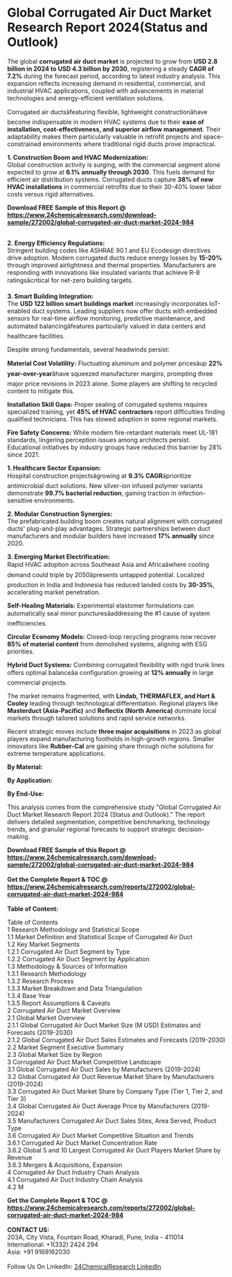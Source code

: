<h1>Global Corrugated Air Duct Market Research Report 2024(Status and Outlook)</h1><p>The global <strong>corrugated air duct market</strong> is projected to grow from <strong>USD 2.8 billion in 2024 to USD 4.3 billion by 2030</strong>, registering a steady <strong>CAGR of 7.2%</strong> during the forecast period, according to latest industry analysis. This expansion reflects increasing demand in residential, commercial, and industrial HVAC applications, coupled with advancements in material technologies and energy-efficient ventilation solutions.</p><p>Corrugated air ductsâfeaturing flexible, lightweight constructionâhave become indispensable in modern HVAC systems due to their <strong>ease of installation, cost-effectiveness, and superior airflow management</strong>. Their adaptability makes them particularly valuable in retrofit projects and space-constrained environments where traditional rigid ducts prove impractical.</p><p><strong>1. Construction Boom and HVAC Modernization:</strong><br>
Global construction activity is surging, with the commercial segment alone expected to grow at <strong>6.1% annually through 2030</strong>. This fuels demand for efficient air distribution systems. Corrugated ducts capture <strong>38% of new HVAC installations</strong> in commercial retrofits due to their 30-40% lower labor costs versus rigid alternatives.</p><div><b>Download FREE Sample of this Report @ 
            <a href="https://www.24chemicalresearch.com/download-sample/272002/global-corrugated-air-duct-market-2024-984">
            https://www.24chemicalresearch.com/download-sample/272002/global-corrugated-air-duct-market-2024-984</a></b></div><br><p><strong>2. Energy Efficiency Regulations:</strong><br>
Stringent building codes like ASHRAE 90.1 and EU Ecodesign directives drive adoption. Modern corrugated ducts reduce energy losses by <strong>15-20%</strong> through improved airtightness and thermal properties. Manufacturers are responding with innovations like insulated variants that achieve R-8 ratingsâcritical for net-zero building targets.</p><p><strong>3. Smart Building Integration:</strong><br>
The <strong>USD 122 billion smart buildings market</strong> increasingly incorporates IoT-enabled duct systems. Leading suppliers now offer ducts with embedded sensors for real-time airflow monitoring, predictive maintenance, and automated balancingâfeatures particularly valued in data centers and healthcare facilities.</p><p>Despite strong fundamentals, several headwinds persist:</p><p><strong>Material Cost Volatility:</strong> Fluctuating aluminum and polymer pricesâup <strong>22% year-over-year</strong>âhave squeezed manufacturer margins, prompting three major price revisions in 2023 alone. Some players are shifting to recycled content to mitigate this.</p><p><strong>Installation Skill Gaps:</strong> Proper sealing of corrugated systems requires specialized training, yet <strong>45% of HVAC contractors</strong> report difficulties finding qualified technicians. This has slowed adoption in some regional markets.</p><p><strong>Fire Safety Concerns:</strong> While modern fire-retardant materials meet UL-181 standards, lingering perception issues among architects persist. Educational initiatives by industry groups have reduced this barrier by 28% since 2021.</p><p><strong>1. Healthcare Sector Expansion:</strong><br>
Hospital construction projectsâgrowing at <strong>9.3% CAGR</strong>âprioritize antimicrobial duct solutions. New silver-ion infused polymer variants demonstrate <strong>99.7% bacterial reduction</strong>, gaining traction in infection-sensitive environments.</p><p><strong>2. Modular Construction Synergies:</strong><br>
The prefabricated building boom creates natural alignment with corrugated ducts' plug-and-play advantages. Strategic partnerships between duct manufacturers and modular builders have increased <strong>17% annually</strong> since 2020.</p><p><strong>3. Emerging Market Electrification:</strong><br>
Rapid HVAC adoption across Southeast Asia and Africaâwhere cooling demand could triple by 2050âpresents untapped potential. Localized production in India and Indonesia has reduced landed costs by <strong>30-35%</strong>, accelerating market penetration.</p><p><strong>Self-Healing Materials:</strong> Experimental elastomer formulations can automatically seal minor puncturesâaddressing the #1 cause of system inefficiencies.</p><p><strong>Circular Economy Models:</strong> Closed-loop recycling programs now recover <strong>85% of material content</strong> from demolished systems, aligning with ESG priorities.</p><p><strong>Hybrid Duct Systems:</strong> Combining corrugated flexibility with rigid trunk lines offers optimal balanceâa configuration growing at <strong>12% annually</strong> in large commercial projects.</p><p>The market remains fragmented, with <strong>Lindab, THERMAFLEX, and Hart &amp; Cooley</strong> leading through technological differentiation. Regional players like <strong>Masterduct (Asia-Pacific)</strong> and <strong>Reflectix (North America)</strong> dominate local markets through tailored solutions and rapid service networks.</p><p>Recent strategic moves include <strong>three major acquisitions</strong> in 2023 as global players expand manufacturing footholds in high-growth regions. Smaller innovators like <strong>Rubber-Cal</strong> are gaining share through niche solutions for extreme temperature applications.</p><p><strong>By Material:</strong></p><p><strong>By Application:</strong></p><p><strong>By End-Use:</strong></p><p>This analysis comes from the comprehensive study "Global Corrugated Air Duct Market Research Report 2024 (Status and Outlook)." The report delivers detailed segmentation, competitive benchmarking, technology trends, and granular regional forecasts to support strategic decision-making.</p><div><b>Download FREE Sample of this Report @ 
            <a href="https://www.24chemicalresearch.com/download-sample/272002/global-corrugated-air-duct-market-2024-984">
            https://www.24chemicalresearch.com/download-sample/272002/global-corrugated-air-duct-market-2024-984</a></b></div><br><div><b>Get the Complete Report & TOC @ 
            <a href="https://www.24chemicalresearch.com/reports/272002/global-corrugated-air-duct-market-2024-984">
            https://www.24chemicalresearch.com/reports/272002/global-corrugated-air-duct-market-2024-984</a></b></div><br>
            <b>Table of Content:</b><p>Table of Contents<br />
1 Research Methodology and Statistical Scope<br />
1.1 Market Definition and Statistical Scope of Corrugated Air Duct<br />
1.2 Key Market Segments<br />
1.2.1 Corrugated Air Duct Segment by Type<br />
1.2.2 Corrugated Air Duct Segment by Application<br />
1.3 Methodology & Sources of Information<br />
1.3.1 Research Methodology<br />
1.3.2 Research Process<br />
1.3.3 Market Breakdown and Data Triangulation<br />
1.3.4 Base Year<br />
1.3.5 Report Assumptions & Caveats<br />
2 Corrugated Air Duct Market Overview<br />
2.1 Global Market Overview<br />
2.1.1 Global Corrugated Air Duct Market Size (M USD) Estimates and Forecasts (2019-2030)<br />
2.1.2 Global Corrugated Air Duct Sales Estimates and Forecasts (2019-2030)<br />
2.2 Market Segment Executive Summary<br />
2.3 Global Market Size by Region<br />
3 Corrugated Air Duct Market Competitive Landscape<br />
3.1 Global Corrugated Air Duct Sales by Manufacturers (2019-2024)<br />
3.2 Global Corrugated Air Duct Revenue Market Share by Manufacturers (2019-2024)<br />
3.3 Corrugated Air Duct Market Share by Company Type (Tier 1, Tier 2, and Tier 3)<br />
3.4 Global Corrugated Air Duct Average Price by Manufacturers (2019-2024)<br />
3.5 Manufacturers Corrugated Air Duct Sales Sites, Area Served, Product Type<br />
3.6 Corrugated Air Duct Market Competitive Situation and Trends<br />
3.6.1 Corrugated Air Duct Market Concentration Rate<br />
3.6.2 Global 5 and 10 Largest Corrugated Air Duct Players Market Share by Revenue<br />
3.6.3 Mergers & Acquisitions, Expansion<br />
4 Corrugated Air Duct Industry Chain Analysis<br />
4.1 Corrugated Air Duct Industry Chain Analysis<br />
4.2 M</p><div><b>Get the Complete Report & TOC @ 
            <a href="https://www.24chemicalresearch.com/reports/272002/global-corrugated-air-duct-market-2024-984">
            https://www.24chemicalresearch.com/reports/272002/global-corrugated-air-duct-market-2024-984</a></b></div><br><b>CONTACT US:</b><br>
            203A, City Vista, Fountain Road, Kharadi, Pune, India - 411014<br>
            International: +1(332) 2424 294<br>
            Asia: +91 9169162030 <br><br>
            Follow Us On LinkedIn: <a href="https://www.linkedin.com/company/24chemicalresearch/">24ChemicalResearch LinkedIn</a>